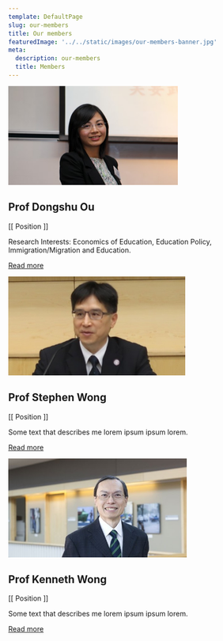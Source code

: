 ```yaml
---
template: DefaultPage
slug: our-members
title: Our members
featuredImage: '../../static/images/our-members-banner.jpg'
meta:
  description: our-members
  title: Members
---
```


<div class="row">
  <div class="column">
    <div class="card">
      <img src="../../static/images/ou-dongshu.jpg" alt="dongshu.o" style="height: 200px">
      <div class="container">
        <h2>Prof Dongshu Ou</h2>
        <p class="title">[[ Position ]]</p>
        <p>Research Interests: Economics of Education, Education Policy, Immigration/Migration and Education.</p>
        <!-- <p>dongshu@cuhk.edu.hk</p> -->
        <p><a class="button" href="mailto:dongshu@cuhk.edu.hk">Read more</a></p>
      </div>
    </div>
  </div>

  <div class="column">
    <div class="card">
      <img src="../../static/images/wong-stephen.jpg" alt="stephen.w" style="height:200px">
      <div class="container">
        <h2>Prof Stephen Wong</h2>
        <p class="title">[[ Position ]]</p>
        <p>Some text that describes me lorem ipsum ipsum lorem.</p>
        <!-- <p>example@example.com</p> -->
        <p><a class="button" href="mailto:dongshu@cuhk.edu.hk">Read more</a></p>
      </div>
    </div>
  </div>
  
  <div class="column">
    <div class="card">
      <img src="../../static/images/wong-kenneth.jpg" alt="kenneth.w" style="height:200px">
      <div class="container">
        <h2>Prof Kenneth Wong</h2>
        <p class="title">[[ Position ]]</p>
        <p>Some text that describes me lorem ipsum ipsum lorem.</p>
        <!-- <p>example@example.com</p> -->
        <p><a class="button" href="mailto:dongshu@cuhk.edu.hk">Read more</a></p>
      </div>
    </div>
  </div>
</div>

